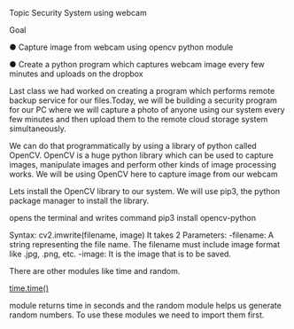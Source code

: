 Topic Security System using webcam

Goal 

● Capture image from webcam using opencv python module 

● Create a python program which captures webcam image every few minutes and uploads on the dropbox

Last class we had worked on creating a program which performs remote backup service for our files.Today, we will be building a security program for our PC where we will capture a photo of anyone using our system every few minutes and then upload them to the remote cloud storage system simultaneously.

We can do that programmatically by using a library of python called OpenCV. OpenCV is a huge python library which can be used to capture images, manipulate images and perform other kinds of image processing works. We will be using OpenCV here to capture image from our webcam

Lets install the OpenCV library to our system. We will use pip3, the python package manager to install the library.

opens the terminal and writes command pip3 install opencv-python

Syntax: cv2.imwrite(filename, image) It takes 2 Parameters: -filename: A string representing the file name. The filename must include image format like .jpg, .png, etc. -image: It is the image that is to be saved.

There are other modules like time and random.

 [time.time()](https://time.time()/)

 module returns time in seconds and the random module helps us generate random numbers. To use these modules we need to import them first.